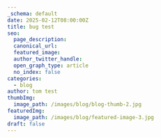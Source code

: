 ```yaml
---
_schema: default
date: 2025-02-12T08:00:00Z
title: bug test
seo:
  page_description:
  canonical_url:
  featured_image:
  author_twitter_handle:
  open_graph_type: article
  no_index: false
categories:
  - blog
author: tom test
thumbImg:
  image_path: /images/blog/blog-thumb-2.jpg
featuredImg:
  image_path: /images/blog/featured-image-3.jpg
draft: false
---
```

